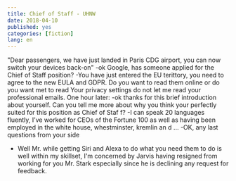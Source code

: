```yaml
---
title: Chief of Staff - UHNW
date: 2018-04-10
published: yes
categories: [fiction]
lang: en
---
```


"Dear passengers, we have just landed in Paris CDG airport, you can now switch your devices back-on"
-ok Google, has someone applied for the Chief of Staff position?
-You have just entered the EU terittory, you need to agree to the new EULA and GDPR. 
Do you want to read them online or do you want met to read Your privacy settings do not let me read your professional emails.
One hour later:
-ok thanks for this brief introduction about yourself. Can you tell me more about why you think your perfectly suited for this position as Chief of Staf    f?
-I can speak 20 languages fluently, I’ve worked for CEOs of the Fortune 100 as well as having been employed in the white house, whestminster, kremlin an    d ...
-OK, any last questions from your side
- Well Mr. while getting Siri and Alexa to do what you need them to do is well within my skillset,
I'm concerned by Jarvis having resigned from working for you Mr. Stark especially since he is declining any request for feedback.
